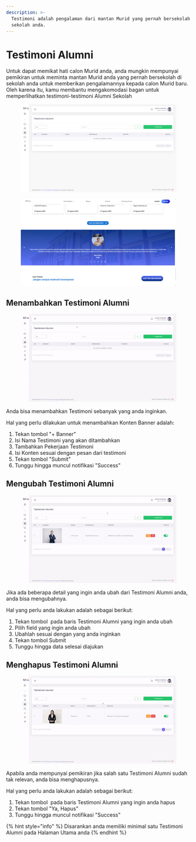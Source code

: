 ```yaml
---
description: >-
  Testimoni adalah pengalaman dari mantan Murid yang pernah bersekolah di
  sekolah anda.
---
```


# Testimoni Alumni

Untuk dapat memikat hati calon Murid anda, anda mungkin mempunyai pemikiran untuk meminta mantan Murid anda yang pernah bersekolah di sekolah anda untuk memberikan pengalamannya kepada calon Murid baru. Oleh karena itu, kamu membantu mengakomodasi bagan untuk memperlihatkan testimoni-testimoni Alumni Sekolah

<figure><img src="../../.gitbook/assets/image_2024-08-28_140238770.png" alt=""><figcaption></figcaption></figure>

<figure><img src="../../.gitbook/assets/image_2024-08-28_140137182.png" alt=""><figcaption></figcaption></figure>

## Menambahkan Testimoni Alumni

<figure><img src="../../.gitbook/assets/ezgif-7-f0b8227aed (1).gif" alt=""><figcaption></figcaption></figure>

Anda bisa menambahkan Testimoni sebanyak yang anda inginkan.

Hal yang perlu dilakukan untuk menambahkan Konten Banner adalah:

1. Tekan tombol "+ Banner"
2. Isi Nama Testimoni yang akan ditambahkan
3. Tambahkan Pekerjaan Testimoni
4. Isi Konten sesuai dengan pesan dari testimoni
5. Tekan tombol "Submit"
6. Tunggu hingga muncul notifikasi "Success"

## Mengubah Testimoni Alumni

<figure><img src="../../.gitbook/assets/ezgif-7-34da2509c1.gif" alt=""><figcaption></figcaption></figure>

Jika ada beberapa detail yang ingin anda ubah dari Testimoni Alumni anda, anda bisa mengubahnya.

Hal yang perlu anda lakukan adalah sebagai berikut:

1. Tekan tombol <img src="https://ppdb-sintasi.gitbook.io/~gitbook/image?url=https%3A%2F%2F3005446059-files.gitbook.io%2F%7E%2Ffiles%2Fv0%2Fb%2Fgitbook-x-prod.appspot.com%2Fo%2Fspaces%252Fy249COpuwfEfOXzbZljh%252Fuploads%252Fs5WEQEsrgzLKpU1dMcva%252Fimage.png%3Falt%3Dmedia%26token%3Daa4fc8de-5dc7-4356-8016-f6b4ff9729de&#x26;width=61&#x26;dpr=4&#x26;quality=100&#x26;sign=381d63ae&#x26;sv=1" alt="" data-size="line"> pada baris Testimoni Alumni yang ingin anda ubah
2. Pilih field yang ingin anda ubah
3. Ubahlah sesuai dengan yang anda inginkan
4. Tekan tombol Submit
5. Tunggu hingga data selesai diajukan

## Menghapus Testimoni Alumni

<figure><img src="../../.gitbook/assets/ezgif-2-e8378acc0c.gif" alt=""><figcaption></figcaption></figure>

Apabila anda mempunyai pemikiran jika salah satu Testimoni Alumni sudah tak relevan, anda bisa menghapusnya.

Hal yang perlu anda lakukan adalah sebagai berikut:

1. Tekan tombol <img src="https://ppdb-sintasi.gitbook.io/~gitbook/image?url=https%3A%2F%2F3005446059-files.gitbook.io%2F%7E%2Ffiles%2Fv0%2Fb%2Fgitbook-x-prod.appspot.com%2Fo%2Fspaces%252Fy249COpuwfEfOXzbZljh%252Fuploads%252FW7iXdYHGXlLN5rAxhuFu%252Fimage.png%3Falt%3Dmedia%26token%3Db098de9a-e504-49e6-a51a-edede71bf278&#x26;width=59&#x26;dpr=4&#x26;quality=100&#x26;sign=c2c74087&#x26;sv=1" alt="" data-size="line"> pada baris Testimoni Alumni yang ingin anda hapus
2. Tekan tombol "Ya, Hapus"
3. Tunggu hingga muncul notifikasi "Success"

{% hint style="info" %}
Disarankan anda memiliki minimal satu Testimoni Alumni pada Halaman Utama anda
{% endhint %}
